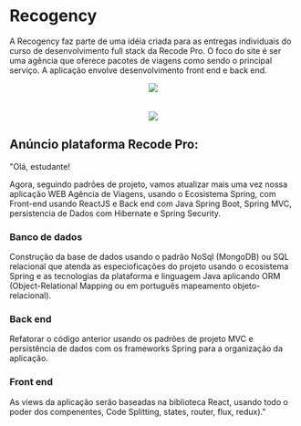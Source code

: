 # Recogency
A Recogency faz parte de uma idéia criada para as entregas individuais do curso de desenvolvimento full stack da Recode Pro. O foco do site é ser uma agência que oferece pacotes de viagens como sendo o principal serviço.
A aplicação envolve desenvolvimento front end e back end.

<div align="center">
  <img src="https://res.cloudinary.com/srcmilena/image/upload/v1648756763/v2_v3_recogency_promocoes_ta2dbd.jpg"/>
  </br></br></br>
  <img src="https://res.cloudinary.com/srcmilena/image/upload/v1648756763/v2_v3_recogency_cadastro_hzpt8a.jpg"/>
</div>

## Anúncio plataforma Recode Pro:
"Olá, estudante!

Agora, seguindo padrões de projeto, vamos atualizar mais uma vez nossa aplicação WEB Agência de Viagens, usando o Ecosistema Spring, com Front-end usando ReactJS e Back end com Java Spring Boot, Spring MVC, persistencia de Dados com Hibernate e Spring Security. 

### Banco de dados  
Construção da base de dados usando o padrão NoSql (MongoDB) ou SQL relacional que atenda as especioficações do projeto usando o ecosistema Spring e as tecnologias da plataforma e linguagem Java aplicando ORM (Object-Relational Mapping ou em português mapeamento objeto-relacional).  

### Back end  
Refatorar o código anterior usando os padrões de projeto MVC e persistência de dados com os frameworks Spring para a organização da aplicação. 

### Front end 
As views da aplicação serão baseadas na biblioteca React, usando todo o poder dos compenentes, Code Splitting, states, router, flux, redux)."
